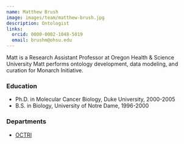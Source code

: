 ```yaml
---
name: Matthew Brush
image: images/team/matthew-brush.jpg
description: Ontologist
links:
  orcid: 0000-0002-1048-5019
  email: brushm@ohsu.edu
---
```


Matt is a Research Assistant Professor at Oregon Health & Science University
Matt performs ontology development, data modeling, and curation for Monarch Initiative.

### Education

- Ph.D. in Molecular Cancer Biology, Duke University, 2000-2005
- B.S. in Biology, University of Notre Dame, 1996-2000

### Departments

- [OCTRI](http://www.ohsu.edu/xd/research/centers-institutes/octri/)
